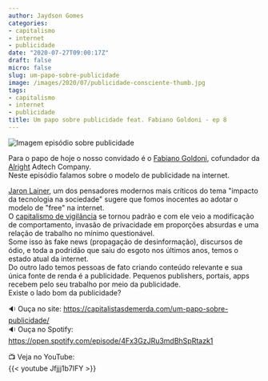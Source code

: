 ```yaml
---
author: Jaydson Gomes
categories:
- capitalismo
- internet
- publicidade
date: "2020-07-27T09:00:17Z"
draft: false
micro: false
slug: um-papo-sobre-publicidade
image: /images/2020/07/publicidade-consciente-thumb.jpg
tags:
- capitalismo
- internet
- publicidade
title: Um papo sobre publicidade feat. Fabiano Goldoni - ep 8
---
```

![Imagem episódio sobre publicidade](/images/2020/07/publicidade-consciente-thumb.jpg)  

Para o papo de hoje o nosso convidado é o [Fabiano Goldoni](https://www.linkedin.com/in/fabianogoldoni/), cofundador da [Alright](https://alright.com.br/) Adtech Company.  
Neste episódio falamos sobre o modelo de publicidade na internet.  

[Jaron Lainer](https://en.wikipedia.org/wiki/Jaron_Lanier), um dos pensadores modernos mais críticos do tema "impacto da tecnologia na sociedade" sugere que fomos inocentes ao adotar o modelo de "free" na internet.  
O [capitalismo de vigilância](https://capitalistasdemerda.com/capitalismo-de-vigilancia/) se tornou padrão e com ele veio a modificação de comportamento, invasão de privacidade em proporções absurdas e uma relação de trabalho no mínimo questionável.  
Some isso às fake news (propagação de desinformação), discursos de ódio, e toda a podridão que saiu do esgoto nos últimos anos, temos o estado atual da internet.  
Do outro lado temos pessoas de fato criando conteúdo relevante e sua única fonte de renda é a publicidade. Pequenos publishers, portais, apps recebem pelo seu trabalho por meio da publicidade.  
Existe o lado bom da publicidade?  

🔉 Ouça no site: https://capitalistasdemerda.com/um-papo-sobre-publicidade/  
🔉 Ouça no Spotify: https://open.spotify.com/episode/4Fx3GzJRu3mdBhSpRtazk1  

📺 Veja no YouTube:  
{{< youtube Jfjjj1b7IFY >}}